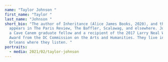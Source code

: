 ```yaml
---
name: "Taylor Johnson "
first_name: "Taylor "
last_name: "Johnson "
short_bio: "The author of Inheritance (Alice James Books, 2020), and their work
  appears in The Paris Review, The Baffler, Scalawag, and elsewhere. Johnson is
  a Cave Canem graduate fellow and a recipient of the 2017 Larry Neal Writers’
  Award from the DC Commission on the Arts and Humanities. They live in New
  Orleans where they listen. "
portraits:
  - media: 2021/02/taylor-johnson
---
```

